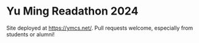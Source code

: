 # Yu Ming Readathon 2024

Site deployed at https://ymcs.net/. Pull requests welcome, especially from students or alumni!
